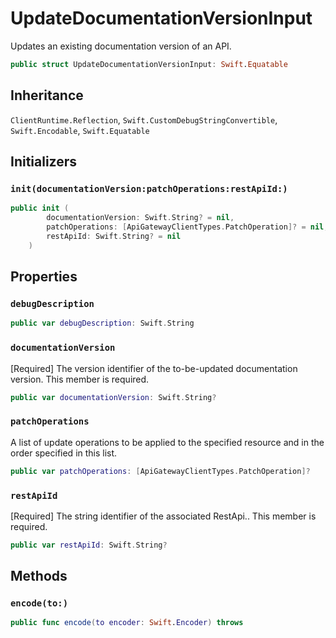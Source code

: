 # UpdateDocumentationVersionInput

Updates an existing documentation version of an API.

``` swift
public struct UpdateDocumentationVersionInput: Swift.Equatable 
```

## Inheritance

`ClientRuntime.Reflection`, `Swift.CustomDebugStringConvertible`, `Swift.Encodable`, `Swift.Equatable`

## Initializers

### `init(documentationVersion:patchOperations:restApiId:)`

``` swift
public init (
        documentationVersion: Swift.String? = nil,
        patchOperations: [ApiGatewayClientTypes.PatchOperation]? = nil,
        restApiId: Swift.String? = nil
    )
```

## Properties

### `debugDescription`

``` swift
public var debugDescription: Swift.String 
```

### `documentationVersion`

\[Required\] The version identifier of the to-be-updated documentation version.
This member is required.

``` swift
public var documentationVersion: Swift.String?
```

### `patchOperations`

A list of update operations to be applied to the specified resource and in the order specified in this list.

``` swift
public var patchOperations: [ApiGatewayClientTypes.PatchOperation]?
```

### `restApiId`

\[Required\] The string identifier of the associated RestApi..
This member is required.

``` swift
public var restApiId: Swift.String?
```

## Methods

### `encode(to:)`

``` swift
public func encode(to encoder: Swift.Encoder) throws 
```
